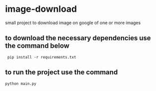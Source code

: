 # image-download
small project to download image on google of one or more images


## to download the necessary dependencies use the command below
```
 pip install -r requirements.txt
```

## to run the project use the command
```
python main.py
```
